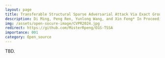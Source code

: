 ```yaml
---
layout: page
title: Transferable Structural Sparse Adversarial Attack Via Exact Group Sparsity Training
description: Di Ming, Peng Ren, Yunlong Wang, and Xin Feng* In Proceedings of the IEEE/CVF Conference on Computer Vision and Pattern Recognition, Jun 2024
img: /assets/open-socure-image/CVPR2024.jpg
redirect: https://github.com/MisterRpeng/EGS-TSSA
importance: 001
category: Open_source
---
```


TBD.

